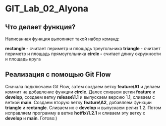 # GIT_Lab_02_Alyona
## Что делает функция?
Написанная функция выполняет такой набор команд:

**rectangle -** считает периметр и площадь треугольника
**triangle -** считает периметр и площадь прямоугольника
**circle -** считает длину окружности и площадь круга

## Реализация с помощью Git Flow
Сначала подключаем Git Flow, затем создаем ветку **feature\A1** и делаем коммит на добавление функции **circle**. 
Далее сливаем ветки **feature** и **develop**, создаем ветку **release\1.1** и выпускаем версию 1.1, сливаем с веткой **main**.
Создаем вторую ветку **feature\A2**, добавляем функции **triangle** и **rectangle**. Сливаем их с **develop** и  выпускаем релиз 1.2.
Потом исправляем программу в ветке **hotfix\1.2.1** и сливаем эту ветку с **develop** и **main**. Готово:)

